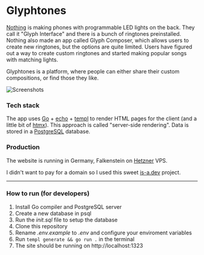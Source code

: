 # Glyphtones
[Nothing](https://nothing.tech/) is making phones with programmable LED lights on the back. They call it "Glyph Interface" and there is a bunch of ringtones preinstalled. Nothing also made an app called Glyph Composer, which allows users to create new ringtones, but the options are quite limited. Users have figured out a way to create custom ringtones and started making popular songs with matching lights.

Glyphtones is a platform, where people can either share their custom compositions, or find those they like.

![Screenshots](https://s3-nothing-prod.s3.eu-central-1.amazonaws.com/2025-01-04/1735987786-859251-render.png)

### Tech stack
The app uses [Go](https://go.dev/) + [echo](https://echo.labstack.com/) + [templ](https://github.com/a-h/templ) to render HTML pages for the client (and a little bit of [htmx](https://htmx.org/)). This approach is called "server-side rendering". Data is stored in a [PostgreSQL](https://www.postgresql.org/) database. 

### Production
The website is running in Germany, Falkenstein on [Hetzner](https://www.hetzner.com/cloud/) VPS.

I didn't want to pay for a domain so I used this sweet [is-a.dev](https://is-a.dev/) project.

---

### How to run (for developers)
1. Install Go compiler and PostgreSQL server
2. Create a new database in psql
3. Run the _init.sql_ file to setup the database
4. Clone this repository
5. Rename _.env.example_ to _.env_ and configure your enviroment variables
6. Run `templ generate && go run .` in the terminal
7. The site should be running on http://localhost:1323